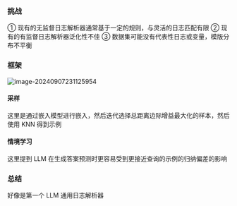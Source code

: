 ### 挑战

① 现有的无监督日志解析器通常基于一定的规则，与灵活的日志匹配有限
② 现有的有监督日志解析器泛化性不佳
③ 数据集可能没有代表性日志或变量，模版分布不平衡

### 框架

![image-20240907231125954](https://gitee.com/mianmann/drawing-bed-warehouse/raw/master/img/image-20240907231125954.png)

#### 采样

这里是通过嵌入模型进行嵌入，然后迭代选择总距离边际增益最大化的样本，然后使用 KNN 得到示例

#### 情境学习

这里提到 LLM 在生成答案预测时更容易受到更接近查询的示例的归纳偏差的影响

### 总结

好像是第一个 LLM 通用日志解析器